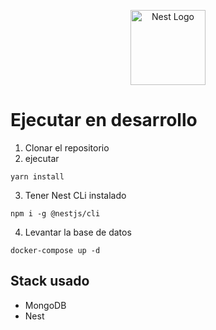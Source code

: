 <p align="center">
  <a href="http://nestjs.com/" target="blank"><img src="https://nestjs.com/img/logo-small.svg" width="120" alt="Nest Logo" /></a>
</p>


# Ejecutar en desarrollo


1. Clonar el repositorio
2. ejecutar
```
yarn install
```
3. Tener Nest CLi instalado
```
npm i -g @nestjs/cli
```
4. Levantar la base de datos
```
docker-compose up -d
```

## Stack usado
* MongoDB
* Nest
